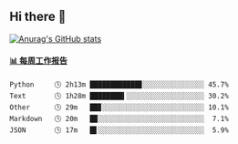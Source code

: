 ## Hi there 👋

[![Anurag's GitHub stats](https://github-readme-stats-orilights.vercel.app/api?username=orilights)](https://github.com/anuraghazra/github-readme-stats)

<!--
**OriLight152/OriLight152** is a ✨ _special_ ✨ repository because its `README.md` (this file) appears on your GitHub profile.

Here are some ideas to get you started:

- 🔭 I’m currently working on ...
- 🌱 I’m currently learning ...
- 👯 I’m looking to collaborate on ...
- 🤔 I’m looking for help with ...
- 💬 Ask me about ...
- 📫 How to reach me: ...
- 😄 Pronouns: ...
- ⚡ Fun fact: ...
-->

<!-- waka-box start -->
#### <a href="https://gist.github.com/92c8d5b388768c10efcba86e82b7c4fb" target="_blank">📊 每周工作报告</a>
```text
Python     🕓 2h13m ████████████▊░░░░░░░░░░░░░░░ 45.7%
Text       🕓 1h28m ████████▍░░░░░░░░░░░░░░░░░░░ 30.2%
Other      🕓 29m   ██▊░░░░░░░░░░░░░░░░░░░░░░░░░ 10.1%
Markdown   🕓 20m   █▉░░░░░░░░░░░░░░░░░░░░░░░░░░  7.1%
JSON       🕓 17m   █▋░░░░░░░░░░░░░░░░░░░░░░░░░░  5.9%
```
<!-- Powered by https://github.com/journey-ad/waka-box-go . -->
<!-- waka-box end -->
